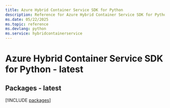 ```yaml
---
title: Azure Hybrid Container Service SDK for Python
description: Reference for Azure Hybrid Container Service SDK for Python
ms.date: 05/22/2025
ms.topic: reference
ms.devlang: python
ms.service: hybridcontainerservice
---
```

# Azure Hybrid Container Service SDK for Python - latest
## Packages - latest
[!INCLUDE [packages](hybrid-container-service-index.md)]